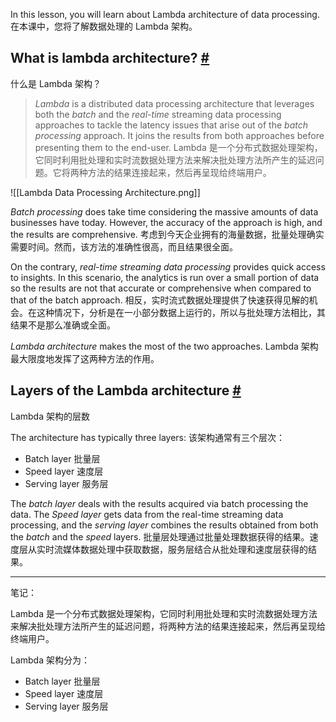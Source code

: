 In this lesson, you will learn about Lambda architecture of data processing.
在本课中，您将了解数据处理的 Lambda 架构。

## What is lambda architecture? [#](https://www.educative.io/courses/web-application-software-architecture-101/x100zj6EADJ#What-is-lambda-architecture?)
什么是 Lambda 架构？
> _Lambda_ is a distributed data processing architecture that leverages both the _batch_ and the _real-time_ streaming data processing approaches to tackle the latency issues that arise out of the _batch processing_ approach. It joins the results from both approaches before presenting them to the end-user.
> Lambda 是一个分布式数据处理架构，它同时利用批处理和实时流数据处理方法来解决批处理方法所产生的延迟问题。它将两种方法的结果连接起来，然后再呈现给终端用户。

![[Lambda Data Processing Architecture.png]]

_Batch processing_ does take time considering the massive amounts of data businesses have today. However, the accuracy of the approach is high, and the results are comprehensive.
考虑到今天企业拥有的海量数据，批量处理确实需要时间。然而，该方法的准确性很高，而且结果很全面。

On the contrary, _real-time streaming data processing_ provides quick access to insights. In this scenario, the analytics is run over a small portion of data so the results are not that accurate or comprehensive when compared to that of the batch approach.
相反，实时流式数据处理提供了快速获得见解的机会。在这种情况下，分析是在一小部分数据上运行的，所以与批处理方法相比，其结果不是那么准确或全面。

_Lambda architecture_ makes the most of the two approaches.
Lambda 架构最大限度地发挥了这两种方法的作用。

## Layers of the Lambda architecture [#](https://www.educative.io/courses/web-application-software-architecture-101/x100zj6EADJ#Layers-of-the-Lambda-architecture)
Lambda 架构的层数

The architecture has typically three layers:
该架构通常有三个层次：

- Batch layer
批量层
- Speed layer
速度层
- Serving layer
服务层

The _batch layer_ deals with the results acquired via batch processing the data. The _Speed layer_ gets data from the real-time streaming data processing, and the _serving layer_ combines the results obtained from both the _batch_ and the _speed_ layers.
批量层处理通过批量处理数据获得的结果。速度层从实时流媒体数据处理中获取数据，服务层结合从批处理和速度层获得的结果。

---

笔记：

Lambda 是一个分布式数据处理架构，它同时利用批处理和实时流数据处理方法来解决批处理方法所产生的延迟问题，将两种方法的结果连接起来，然后再呈现给终端用户。

Lambda 架构分为：

- Batch layer
批量层
- Speed layer
速度层
- Serving layer
服务层
